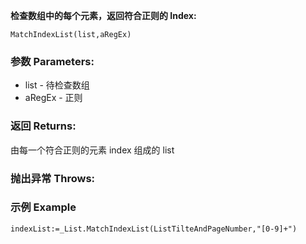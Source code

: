 **检查数组中的每个元素，返回符合正则的 Index:**

```autohotkey
MatchIndexList(list,aRegEx)
```

### 参数 Parameters: 

- list - 待检查数组
- aRegEx - 正则

### 返回 Returns: 
由每一个符合正则的元素 index 组成的 list 
### 抛出异常 Throws: 
### 示例 Example
```autohotkey
indexList:=_List.MatchIndexList(ListTilteAndPageNumber,"[0-9]+")
```